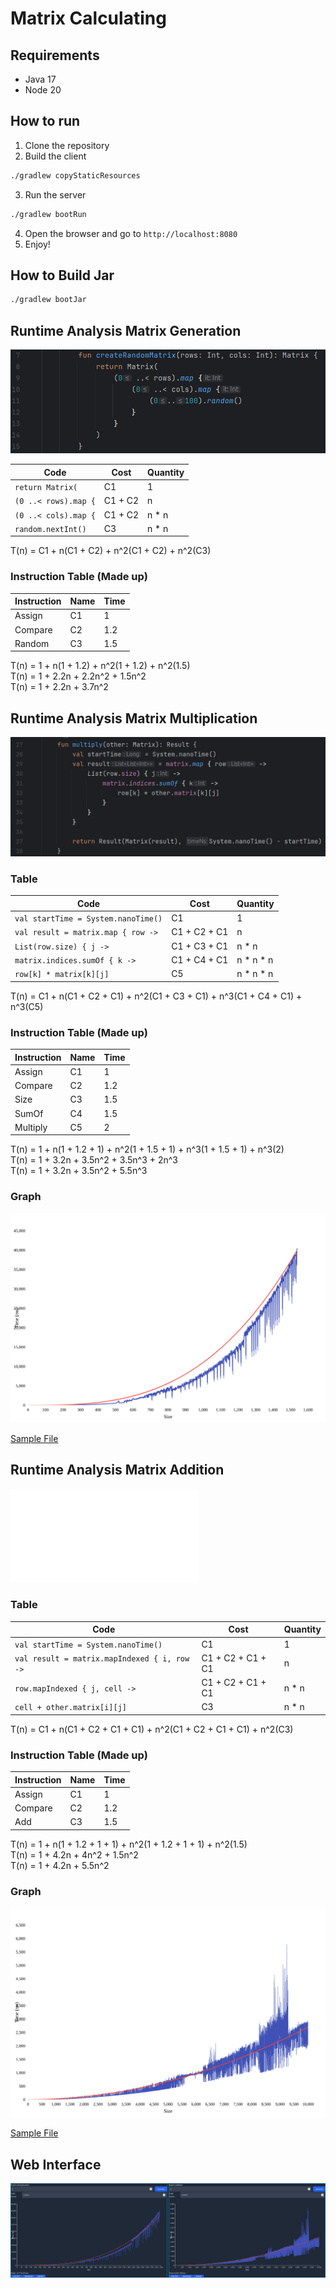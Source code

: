 # Matrix Calculating
## Requirements
- Java 17
- Node 20

## How to run
1. Clone the repository
2. Build the client
```bash
./gradlew copyStaticResources
```
3. Run the server
```bash
./gradlew bootRun
```
4. Open the browser and go to `http://localhost:8080`
5. Enjoy!

## How to Build Jar
```bash
./gradlew bootJar
```

## Runtime Analysis Matrix Generation
![Generate Function](./img/genFun.png)

| Code                   | Cost    | Quantity |
|------------------------|---------|----------|
| ``return Matrix(``     | C1      | 1        |
| ``(0 ..< rows).map {`` | C1 + C2 | n        |
| ``(0 ..< cols).map {`` | C1 + C2 | n * n    |
| ``random.nextInt()``   | C3      | n * n    |
T(n) = C1 + n(C1 + C2) + n^2(C1 + C2) + n^2(C3)

### Instruction Table (Made up)
| Instruction | Name | Time |
|-------------|------|------|
| Assign      | C1   | 1    |
| Compare     | C2   | 1.2  |
| Random      | C3   | 1.5  |

T(n) = 1 + n(1 + 1.2) + n^2(1 + 1.2) + n^2(1.5) <br>
T(n) = 1 + 2.2n + 2.2n^2 + 1.5n^2 <br>
T(n) = 1 + 2.2n + 3.7n^2

## Runtime Analysis Matrix Multiplication
![Mulitplay Function](./img/multiplyFun.png)

### Table

| Code                                  | Cost         | Quantity  |
|---------------------------------------|--------------|-----------|
| ``val startTime = System.nanoTime()`` | C1           | 1         |
| ``val result = matrix.map { row ->``  | C1 + C2 + C1 | n         |
| ``List(row.size) { j ->``             | C1 + C3 + C1 | n * n     |
| ``matrix.indices.sumOf { k ->``       | C1 + C4 + C1 | n * n * n |
| ``row[k] * matrix[k][j]``             | C5           | n * n * n |
T(n) = C1 + n(C1 + C2 + C1) + n^2(C1 + C3 + C1) + n^3(C1 + C4 + C1) + n^3(C5)

### Instruction Table (Made up)
| Instruction | Name | Time |
|-------------|------|------|
| Assign      | C1   | 1    |
| Compare     | C2   | 1.2  |
| Size        | C3   | 1.5  |
| SumOf       | C4   | 1.5  |
| Multiply    | C5   | 2    |

T(n) = 1 + n(1 + 1.2 + 1) + n^2(1 + 1.5 + 1) + n^3(1 + 1.5 + 1) + n^3(2) <br>
T(n) = 1 + 3.2n + 3.5n^2 + 3.5n^3 + 2n^3 <br>
T(n) = 1 + 3.2n + 3.5n^2 + 5.5n^3

### Graph
![Multiply Graph](./img/matrixMultiplication.svg)

[Sample File](./img/matrixMultiplication.svg)

## Runtime Analysis Matrix Addition
![Add Function](./sampleData/matrixMultiplication.json)

### Table

| Code                                           | Cost              | Quantity  |
|------------------------------------------------|-------------------|-----------|
| ``val startTime = System.nanoTime()``          | C1                | 1         |
| ``val result = matrix.mapIndexed { i, row ->`` | C1 + C2 + C1 + C1 | n         |
| ``row.mapIndexed { j, cell ->``                | C1 + C2 + C1 + C1 | n * n     |
| ``cell + other.matrix[i][j]``                  | C3                | n * n     |
T(n) = C1 + n(C1 + C2 + C1 + C1) + n^2(C1 + C2 + C1 + C1) + n^2(C3)

### Instruction Table (Made up)
| Instruction | Name | Time |
|-------------|------|------|
| Assign      | C1   | 1    |
| Compare     | C2   | 1.2  |
| Add         | C3   | 1.5  |

T(n) = 1 + n(1 + 1.2 + 1 + 1) + n^2(1 + 1.2 + 1 + 1) + n^2(1.5) <br>
T(n) = 1 + 4.2n + 4n^2 + 1.5n^2 <br>
T(n) = 1 + 4.2n + 5.5n^2


### Graph
![Add Graph](./img/matrixAddition.svg)

[Sample File](./sampleData/matrixAddition.json)

## Web Interface
![Web Interface](./img/webpage.png)


